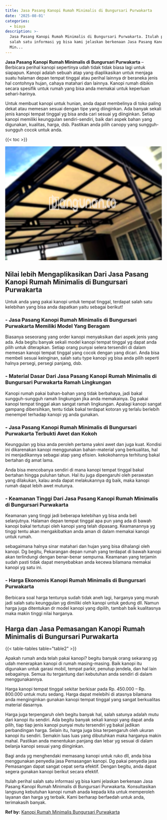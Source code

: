 ```yaml
---
title: Jasa Pasang Kanopi Rumah Minimalis di Bungursari Purwakarta
date: '2025-08-01'
categories:
  - biaya
description: >-
  Jasa Pasang Kanopi Rumah Minimalis di Bungursari Purwakarta. Itulah perihal
  salah satu informasi yg bisa kami jelaskan berkenaan Jasa Pasang Kanopi Rumah
  Min...
---
```


**Jasa Pasang Kanopi Rumah Minimalis di Bungursari Purwakarta** – Berbicara perihal kanopi sepertinya udah tidak tidak biasa lagi untuk siapapun. Kanopi adalah sebuah atap yang diaplikasikan untuk menjaga suatu halaman depan tempat tinggal atau perihal lainnya dr beraneka jenis hal contohnya hujan, cahaya matahari dan lainnya. Kanopi rumah dibikin secara spesifik untuk rumah yang bisa anda memakai untuk keperluan sehari-harinya.

Untuk membuat kanopi untuk hunian, anda dapat membelinya di toko paling dekat atau memesan sesuai dengan tipe yang diinginkan. Ada banyak sekali jenis kanopi tempat tinggal yg bisa anda cari sesuai yg diinginkan. Setiap kanopi memiliki keunggulan sendiri-sendiri, baik dari aspek bahan yang digunakan, kualitas, harga, dsb. Pastikan anda pilih canopy yang sungguh-sungguh cocok untuk anda.

{{< toc >}}

![Jasa Pasang Kanopi Rumah Minimalis di Bungursari Purwakarta](/images/harga-kanopi-minimalis-30.png)

## Nilai lebih Mengaplikasikan Dari Jasa Pasang Kanopi Rumah Minimalis di Bungursari Purwakarta

Untuk anda yang pakai kanopi untuk tempat tinggal, terdapat salah satu kelebihan yang bisa anda dapatkan yaitu sebagai berikut!

### \- Jasa Pasang Kanopi Rumah Minimalis di Bungursari Purwakarta Memiliki Model Yang Beragam

Biasanya seseorang yang order kanopi menyaksikan dari aspek jenis yang ada. Ada begitu banyak sekali model kanopi tempat tinggal yg dapat anda pilih untuk diterapkan. Setiap orang punyai selera tersendiri di dalam memesan kanopi tempat tinggal yang cocok dengan yang dicari. Anda bisa membeli sesuai keinginan, salah satu type kanopi yg bisa anda pilih seperti halnya persegi, persegi panjang, dsb.

### \- Material Dasar Dari Jasa Pasang Kanopi Rumah Minimalis di Bungursari Purwakarta Ramah Lingkungan

Kanopi rumah pakai bahan-bahan yang tidak berbahaya, jadi bakal sungguh-sungguh ramah lingkungan jika anda memakainya. Dg pakai kanopi tempat tinggal akan sangat ramah lingkungan. Apalagi kanopi sangat gampang dibersihkan, tentu tidak bakal terdapat kotoran yg terlalu berlebih menempel terhadap kanopi yg anda gunakan.

### \- Jasa Pasang Kanopi Rumah Minimalis di Bungursari Purwakarta Terbukti Awet dan Kokoh

Keunggulan yg bisa anda peroleh pertama yakni awet dan juga kuat. Kondisi ini dikarenakan kanopi menggunakan bahan-material yang berkualitas, hal ini menjadikannya sebagai atap yang efisien. kekokohannya terhitung bakal bertahan dg amat lama.

Anda bisa mencobanya sendiri di mana kanopi tempat tinggal bakal bertahan hingga puluhan tahun. Hal itu juga dipengaruhi oleh perawatan yang dilakukan, kalau anda dapat melakukannya dg baik, maka kanopi rumah dapat lebih awet mutunya.

### \- Keamanan Tinggi Dari Jasa Pasang Kanopi Rumah Minimalis di Bungursari Purwakarta

Keamanan yang tinggi jadi beberapa kelebihan yg bisa anda beli selanjutnya. Halaman depan tempat tinggal apa pun yang ada di bawah kanopi bakal tertutupi oleh kanopi yang telah dipasang. Keamanannya yg tinggi tentu akan mengakibatkan anda aman di dalam memakai kanopi untuk rumah.

sebagaimana halnya sinar matahari dan hujan yang bisa dihalangi oleh kanopi. Dg begitu, Pekarangan depan rumah yang terdapat di bawah kanopi akan terlindungi dengan benar-benar sempurna. Keamanan yang terjamin sudah pasti tidak dapat menyebabkan anda kecewa bilamana memakai kanopi yg satu ini.

### \- Harga Ekonomis Kanopi Rumah Minimalis di Bungursari Purwakarta

Berbicara soal harga tentunya sudah tidak aneh lagi, harganya yang murah jadi salah satu keunggulan yg dimiliki oleh kanopi untuk gedung dll. Namun harga juga ditentukan dr model kanopi yang dipilih, tambah baik kualitasnya maka makin tinggi nilai harganya.

## Harga dan Jasa Pemasangan Kanopi Rumah Minimalis di Bungursari Purwakarta

{{< table-tables table="table2" >}}

Apakah rumah anda telah pakai kanopi? begitu banyak orang sekarang yg udah menerapkan kanopi di rumah masing-masing. Baik kanopi itu digunakan untuk garasi mobil, tempat parkir, penutup jendela, dan hal lain sebagainya. Semua itu tergantung dari kebutuhan anda sendiri di dalam menggunakannya.

Harga kanopi tempat tinggal sekitar berkisar pada Rp. 450.000 – Rp. 800.000 untuk mutu sedang. Harga dapat melebihi di atasnya bilamana anda menginginkan gunakan kanopi tempat tinggal yang sangat berkualitas material dasarnya.

Harga juga terpengaruh oleh begitu banyak hal, salah satunya adalah mutu dari kanopi itu sendiri. Ada begitu banyak sekali kanopi yang dapat anda pilih, tiap tiap jenis kanopi punyai mutu tersendiri yg bakal jadikan perbandingan harga. Selain itu, harga juga bisa terpengaruh oleh ukuran kanopi itu sendiri. Semakin luas luas yang dibutuhkan maka harganya makin mahal. Pastikan anda menentukan panjang dan lebar yg sesuai di dalam belanja kanopi sesuai yang diinginkan.

Bagi anda yg menghendaki memasang kanopi untuk ruko dll, anda bisa menggunakan penyedia jasa Pemasangan kanopi. Dg pakai penyedia jasa Pemasangan dapat sangat cepat serta efektif. Dengan begitu, anda dapat segera gunakan kanopi berikut secara efektif.

Itulah perihal salah satu informasi yg bisa kami jelaskan berkenaan Jasa Pasang Kanopi Rumah Minimalis di Bungursari Purwakarta. Konsultasikan langsung kebutuhan kanopi rumah anada kepada kita untuk memperoleh layanan dan harga yg terbaik. Kami berharap berfaedah untuk anda, terimakasih banyak.

**Ref by:**  [Kanopi Rumah Minimalis Bungursari Purwakarta](https://id.wikipedia.org/wiki/Kanopi)
